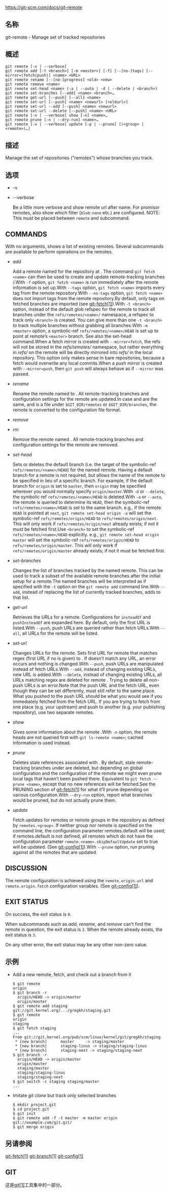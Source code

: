 https://git-scm.com/docs/git-remote

## 名称

git-remote - Manage set of tracked repositories

## 概述

```
git remote [-v | --verbose]
git remote add [-t <branch>] [-m <master>] [-f] [--[no-]tags] [--mirror=(fetch|push)] <name> <URL>
git remote rename [--[no-]progress] <old> <new>
git remote remove <name>
git remote set-head <name> (-a | --auto | -d | --delete | <branch>)
git remote set-branches [--add] <name> <branch>…
git remote get-url [--push] [--all] <name>
git remote set-url [--push] <name> <newurl> [<oldurl>]
git remote set-url --add [--push] <name> <newurl>
git remote set-url --delete [--push] <name> <URL>
git remote [-v | --verbose] show [-n] <name>…
git remote prune [-n | --dry-run] <name>…
git remote [-v | --verbose] update [-p | --prune] [(<group> | <remote>)…]
```

## 描述

Manage the set of repositories ("remotes") whose branches you track.

## 选项

- -v

- --verbose

  Be a little more verbose and show remote url after name. For promisor remotes, also show which filter (`blob:none` etc.) are configured. NOTE: This must be placed between `remote` and subcommand.

## COMMANDS

With no arguments, shows a list of existing remotes. Several subcommands are available to perform operations on the remotes.

- *add*

  Add a remote named <name> for the repository at <URL>. The command `git fetch <name>` can then be used to create and update remote-tracking branches <name>/<branch>.With `-f` option, `git fetch <name>` is run immediately after the remote information is set up.With `--tags` option, `git fetch <name>` imports every tag from the remote repository.With `--no-tags` option, `git fetch <name>` does not import tags from the remote repository.By default, only tags on fetched branches are imported (see [git-fetch[1]](../git-fetch)).With `-t <branch>` option, instead of the default glob refspec for the remote to track all branches under the `refs/remotes/<name>/` namespace, a refspec to track only `<branch>` is created. You can give more than one `-t <branch>` to track multiple branches without grabbing all branches.With `-m <master>` option, a symbolic-ref `refs/remotes/<name>/HEAD` is set up to point at remote’s `<master>` branch. See also the set-head command.When a fetch mirror is created with `--mirror=fetch`, the refs will not be stored in the *refs/remotes/* namespace, but rather everything in *refs/* on the remote will be directly mirrored into *refs/* in the local repository. This option only makes sense in bare repositories, because a fetch would overwrite any local commits.When a push mirror is created with `--mirror=push`, then `git push` will always behave as if `--mirror` was passed.

- *rename*

  Rename the remote named <old> to <new>. All remote-tracking branches and configuration settings for the remote are updated.In case <old> and <new> are the same, and <old> is a file under `$GIT_DIR/remotes` or `$GIT_DIR/branches`, the remote is converted to the configuration file format.

- *remove*

- *rm*

  Remove the remote named <name>. All remote-tracking branches and configuration settings for the remote are removed.

- *set-head*

  Sets or deletes the default branch (i.e. the target of the symbolic-ref `refs/remotes/<name>/HEAD`) for the named remote. Having a default branch for a remote is not required, but allows the name of the remote to be specified in lieu of a specific branch. For example, if the default branch for `origin` is set to `master`, then `origin` may be specified wherever you would normally specify `origin/master`.With `-d` or `--delete`, the symbolic ref `refs/remotes/<name>/HEAD` is deleted.With `-a` or `--auto`, the remote is queried to determine its `HEAD`, then the symbolic-ref `refs/remotes/<name>/HEAD` is set to the same branch. e.g., if the remote `HEAD` is pointed at `next`, `git remote set-head origin -a` will set the symbolic-ref `refs/remotes/origin/HEAD` to `refs/remotes/origin/next`. This will only work if `refs/remotes/origin/next` already exists; if not it must be fetched first.Use `<branch>` to set the symbolic-ref `refs/remotes/<name>/HEAD` explicitly. e.g., `git remote set-head origin master` will set the symbolic-ref `refs/remotes/origin/HEAD` to `refs/remotes/origin/master`. This will only work if `refs/remotes/origin/master` already exists; if not it must be fetched first.

- *set-branches*

  Changes the list of branches tracked by the named remote. This can be used to track a subset of the available remote branches after the initial setup for a remote.The named branches will be interpreted as if specified with the `-t` option on the `git remote add` command line.With `--add`, instead of replacing the list of currently tracked branches, adds to that list.

- *get-url*

  Retrieves the URLs for a remote. Configurations for `insteadOf` and `pushInsteadOf` are expanded here. By default, only the first URL is listed.With `--push`, push URLs are queried rather than fetch URLs.With `--all`, all URLs for the remote will be listed.

- *set-url*

  Changes URLs for the remote. Sets first URL for remote <name> that matches regex <oldurl> (first URL if no <oldurl> is given) to <newurl>. If <oldurl> doesn’t match any URL, an error occurs and nothing is changed.With `--push`, push URLs are manipulated instead of fetch URLs.With `--add`, instead of changing existing URLs, new URL is added.With `--delete`, instead of changing existing URLs, all URLs matching regex <URL> are deleted for remote <name>. Trying to delete all non-push URLs is an error.Note that the push URL and the fetch URL, even though they can be set differently, must still refer to the same place. What you pushed to the push URL should be what you would see if you immediately fetched from the fetch URL. If you are trying to fetch from one place (e.g. your upstream) and push to another (e.g. your publishing repository), use two separate remotes.

- *show*

  Gives some information about the remote <name>.With `-n` option, the remote heads are not queried first with `git ls-remote <name>`; cached information is used instead.

- *prune*

  Deletes stale references associated with <name>. By default, stale remote-tracking branches under <name> are deleted, but depending on global configuration and the configuration of the remote we might even prune local tags that haven’t been pushed there. Equivalent to `git fetch --prune <name>`, except that no new references will be fetched.See the PRUNING section of [git-fetch[1]](../git-fetch) for what it’ll prune depending on various configuration.With `--dry-run` option, report what branches would be pruned, but do not actually prune them.

- *update*

  Fetch updates for remotes or remote groups in the repository as defined by `remotes.<group>`. If neither group nor remote is specified on the command line, the configuration parameter remotes.default will be used; if remotes.default is not defined, all remotes which do not have the configuration parameter `remote.<name>.skipDefaultUpdate` set to true will be updated. (See [git-config[1]](../git-config)).With `--prune` option, run pruning against all the remotes that are updated.

## DISCUSSION

The remote configuration is achieved using the `remote.origin.url` and `remote.origin.fetch` configuration variables. (See [git-config[1]](../git-config)).

## EXIT STATUS

On success, the exit status is `0`.

When subcommands such as *add*, *rename*, and *remove* can’t find the remote in question, the exit status is `2`. When the remote already exists, the exit status is `3`.

On any other error, the exit status may be any other non-zero value.

## 示例

- Add a new remote, fetch, and check out a branch from it

  ```
  $ git remote
  origin
  $ git branch -r
    origin/HEAD -> origin/master
    origin/master
  $ git remote add staging git://git.kernel.org/.../gregkh/staging.git
  $ git remote
  origin
  staging
  $ git fetch staging
  ...
  From git://git.kernel.org/pub/scm/linux/kernel/git/gregkh/staging
   * [new branch]      master     -> staging/master
   * [new branch]      staging-linus -> staging/staging-linus
   * [new branch]      staging-next -> staging/staging-next
  $ git branch -r
    origin/HEAD -> origin/master
    origin/master
    staging/master
    staging/staging-linus
    staging/staging-next
  $ git switch -c staging staging/master
  ...
  ```

- Imitate *git clone* but track only selected branches

  ```
  $ mkdir project.git
  $ cd project.git
  $ git init
  $ git remote add -f -t master -m master origin git://example.com/git.git/
  $ git merge origin
  ```

## 另请参阅

[git-fetch[1]](../git-fetch) [git-branch[1]](../git-branch) [git-config[1]](../git-config)

## GIT

  这是[git[1]](../../Git)工具集中的一部分。